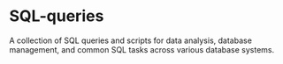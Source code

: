 # SQL-queries
A collection of SQL queries and scripts for data analysis, database management, and common SQL tasks across various database systems.
